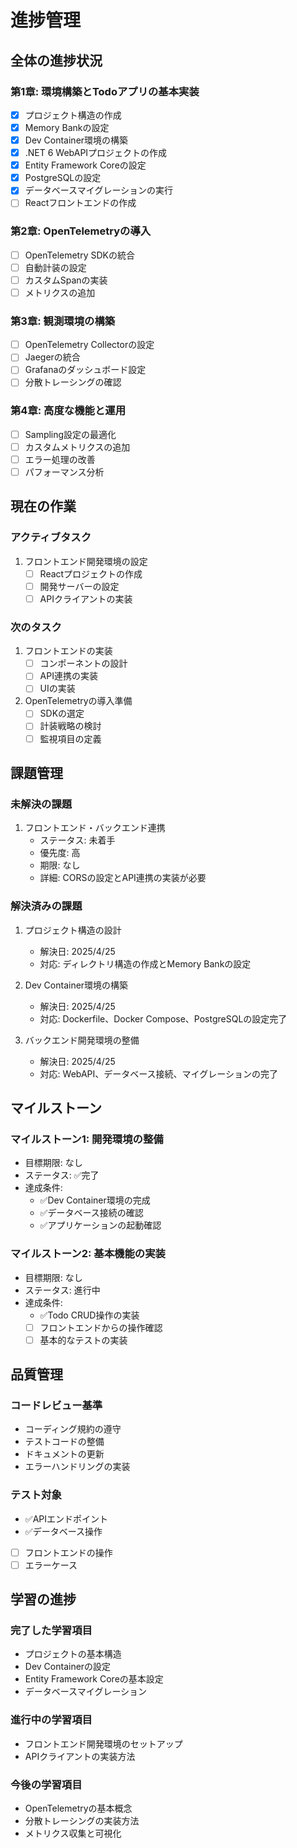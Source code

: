 # 進捗管理

## 全体の進捗状況

### 第1章: 環境構築とTodoアプリの基本実装

- [x] プロジェクト構造の作成
- [x] Memory Bankの設定
- [x] Dev Container環境の構築
- [x] .NET 6 WebAPIプロジェクトの作成
- [x] Entity Framework Coreの設定
- [x] PostgreSQLの設定
- [x] データベースマイグレーションの実行
- [ ] Reactフロントエンドの作成

### 第2章: OpenTelemetryの導入

- [ ] OpenTelemetry SDKの統合
- [ ] 自動計装の設定
- [ ] カスタムSpanの実装
- [ ] メトリクスの追加

### 第3章: 観測環境の構築

- [ ] OpenTelemetry Collectorの設定
- [ ] Jaegerの統合
- [ ] Grafanaのダッシュボード設定
- [ ] 分散トレーシングの確認

### 第4章: 高度な機能と運用

- [ ] Sampling設定の最適化
- [ ] カスタムメトリクスの追加
- [ ] エラー処理の改善
- [ ] パフォーマンス分析

## 現在の作業

### アクティブタスク

1. フロントエンド開発環境の設定
   - [ ] Reactプロジェクトの作成
   - [ ] 開発サーバーの設定
   - [ ] APIクライアントの実装

### 次のタスク

1. フロントエンドの実装
   - [ ] コンポーネントの設計
   - [ ] API連携の実装
   - [ ] UIの実装

2. OpenTelemetryの導入準備
   - [ ] SDKの選定
   - [ ] 計装戦略の検討
   - [ ] 監視項目の定義

## 課題管理

### 未解決の課題

1. フロントエンド・バックエンド連携
   - ステータス: 未着手
   - 優先度: 高
   - 期限: なし
   - 詳細: CORSの設定とAPI連携の実装が必要

### 解決済みの課題

1. プロジェクト構造の設計
   - 解決日: 2025/4/25
   - 対応: ディレクトリ構造の作成とMemory Bankの設定

2. Dev Container環境の構築
   - 解決日: 2025/4/25
   - 対応: Dockerfile、Docker Compose、PostgreSQLの設定完了

3. バックエンド開発環境の整備
   - 解決日: 2025/4/25
   - 対応: WebAPI、データベース接続、マイグレーションの完了

## マイルストーン

### マイルストーン1: 開発環境の整備

- 目標期限: なし
- ステータス: ✅完了
- 達成条件:
  - ✅Dev Container環境の完成
  - ✅データベース接続の確認
  - ✅アプリケーションの起動確認

### マイルストーン2: 基本機能の実装

- 目標期限: なし
- ステータス: 進行中
- 達成条件:
  - ✅Todo CRUD操作の実装
  - [ ] フロントエンドからの操作確認
  - [ ] 基本的なテストの実装

## 品質管理

### コードレビュー基準

- コーディング規約の遵守
- テストコードの整備
- ドキュメントの更新
- エラーハンドリングの実装

### テスト対象

- ✅APIエンドポイント
- ✅データベース操作
- [ ] フロントエンドの操作
- [ ] エラーケース

## 学習の進捗

### 完了した学習項目

- プロジェクトの基本構造
- Dev Containerの設定
- Entity Framework Coreの基本設定
- データベースマイグレーション

### 進行中の学習項目

- フロントエンド開発環境のセットアップ
- APIクライアントの実装方法

### 今後の学習項目

- OpenTelemetryの基本概念
- 分散トレーシングの実装方法
- メトリクス収集と可視化
